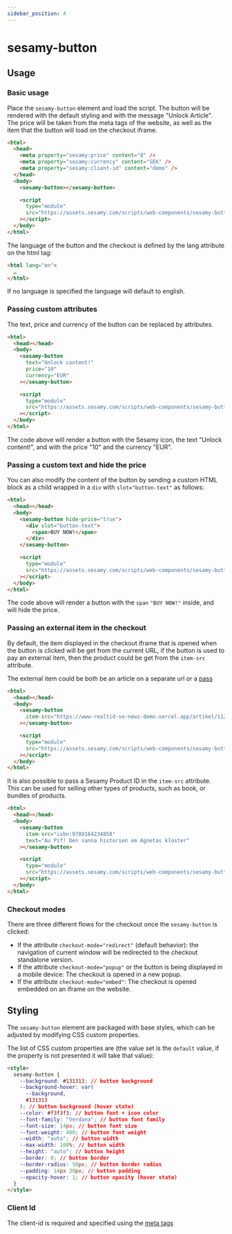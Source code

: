 ```yaml
---
sidebar_position: 4
---
```


# sesamy-button

## Usage

### Basic usage

Place the `sesamy-button` element and load the script. The button will be rendered with the default styling and with the message "Unlock Article". The price will be taken from the meta tags of the website, as well as the item that the button will load on the checkout iframe.

```html
<html>
  <head>
    <meta property="sesamy:price" content="8" />
    <meta property="sesamy:currency" content="SEK" />
    <meta property="sesamy:client-id" content="demo" />
  </head>
  <body>
    <sesamy-button></sesamy-button>

    <script
      type="module"
      src="https://assets.sesamy.com/scripts/web-components/sesamy-button.min.js"
    ></script>
  </body>
</html>
```

The language of the button and the checkout is defined by the lang attribute on the html tag:

```html
<html lang="en">
  …
</html>
```

If no language is specified the language will default to english.

### Passing custom attributes

The text, price and currency of the button can be replaced by attributes.

```html
<html>
  <head></head>
  <body>
    <sesamy-button
      text="Unlock content!"
      price="10"
      currency="EUR"
    ></sesamy-button>

    <script
      type="module"
      src="https://assets.sesamy.com/scripts/web-components/sesamy-button.min.js"
    ></script>
  </body>
</html>
```

The code above will render a button with the Sesamy icon, the text "Unlock content!", and with the price "10" and the currency "EUR".

### Passing a custom text and hide the price

You can also modify the content of the button by sending a custom HTML block as a child wrapped in a `div` with `slot="button-text"` as follows:

```html
<html>
  <head></head>
  <body>
    <sesamy-button hide-price="true">
      <div slot="button-text">
        <span>BUY NOW!</span>
      </div>
    </sesamy-button>

    <script
      type="module"
      src="https://assets.sesamy.com/scripts/web-components/sesamy-button.min.js"
    ></script>
  </body>
</html>
```

The code above will render a button with the `span` `"BUY NOW!"` inside, and will hide the price.

### Passing an external item in the checkout

By default, the item displayed in the checkout iframe that is opened when the button is clicked will be get from the current URL, if the button is used to pay an external item, then the product could be get from the `item-src` attribute.

The external item could be both be an article on a separate url or a [pass](/docs/news-widget/passes.md)

```html
<html>
  <head></head>
  <body>
    <sesamy-button
      item-src="https://www-realtid-se-news-demo.vercel.app/artikel/112273"
    ></sesamy-button>

    <script
      type="module"
      src="https://assets.sesamy.com/scripts/web-components/sesamy-button.min.js"
    ></script>
  </body>
</html>
```

It is also possible to pass a Sesamy Product ID in the `item-src` attribute. This can be used for selling other types of products, such as book, or bundles of products.

```html
<html>
  <head></head>
  <body>
    <sesamy-button
      item-src="isbn:9789164234858"
      text="Au Pif! Den sanna historien om Agnetas kloster"
    ></sesamy-button>

    <script
      type="module"
      src="https://assets.sesamy.com/scripts/web-components/sesamy-button.min.js"
    ></script>
  </body>
</html>
```

### Checkout modes

There are three different flows for the checkout once the `sesamy-button` is clicked:

- If the attribute `checkout-mode="redirect"` (default behavior): the navigation of current window will be redirected to the checkout standalone version.
- If the attribute `checkout-mode="popup"` or the button is being displayed in a mobile device: The checkout is opened in a new popup.
- If the attribute `checkout-mode="embed"`: The checkout is opened embedded on an iframe on the website.

## Styling

The `sesamy-button` element are packaged with base styles, which can be adjusted by modifying CSS custom properties.

The list of CSS custom properties are (the value set is the `default` value, if the property is not presented it will take that value):

```html
<style>
  sesamy-button {
    --background: #131313; // button background
    --background-hover: var(
      --background,
      #131313
    ); // button background (hover state)
    --color: #f3f3f3; // button font + icon color
    --font-family: "Verdana"; // button font family
    --font-size: 14px; // button font size
    --font-weight: 400; // button font weight
    --width: "auto"; // button width
    --max-width: 100%; // button width
    --height: "auto"; // button height
    --border: 0; // button border
    --border-radius: 50px; // button border radius
    --padding: 14px 30px; // button padding
    --opacity-hover: 1; // button opacity (hover state)
  }
</style>
```

### Client Id

The client-id is required and specified using the [meta tags](/docs/news-widget/meta-tags.md)
